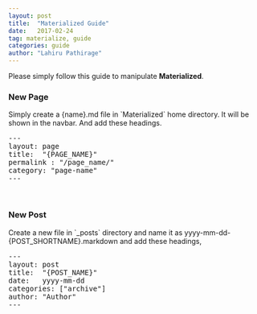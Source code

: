 ```yaml
---
layout: post
title:  "Materialized Guide"
date:   2017-02-24
tag: materialize, guide
categories: guide
author: "Lahiru Pathirage"
---
```


Please simply follow this guide to manipulate **Materialized**.

<h3>New Page</h3>
Simply create a {name}.md file in `Materialized` home directory. It will be shown in the navbar. And add these headings.

<pre>
---
layout: page
title:  "{PAGE_NAME}"
permalink : "/page_name/"
category: "page-name"
---
</pre>
<br>

<h3>New Post</h3>
Create a new file in `_posts` directory and name it as yyyy-mm-dd-{POST_SHORTNAME}.markdown and add these headings,

<pre>
---
layout: post
title:  "{POST_NAME}"
date:   yyyy-mm-dd
categories: ["archive"]
author: "Author"
---
</pre>